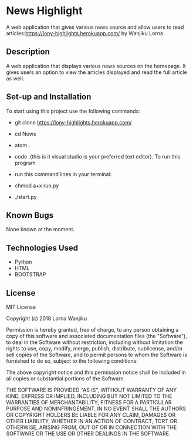# News Highlight
A web application that gives various news source and allow users to read articles:https://lony-highlights.herokuapp.com/ by Wanjiku Lorna

## Description
A web application that displays various news sources on the homepage. It gives users an option to view the articles displayed and read the full article as well.


## Set-up and Installation
To start using this project use the following commands:

* git clone https://lony-highlights.herokuapp.com/
* cd News
* atom .
* code .(this is it visual studio is your preferred text editor). To run this program

* run this command lines in your terminal:
* chmod a+x run.py
* ./start.py
## Known Bugs
None known at the moment.

## Technologies Used
* Python
* HTML
* BOOTSTRAP


## License
MIT License

Copyright (c) 2018 Lorna Wanjiku

Permission is hereby granted, free of charge, to any person obtaining a copy of this software and associated documentation files (the "Software"), to deal in the Software without restriction, including without limitation the rights to use, copy, modify, merge, publish, distribute, sublicense, and/or sell copies of the Software, and to permit persons to whom the Software is furnished to do so, subject to the following conditions:

The above copyright notice and this permission notice shall be included in all copies or substantial portions of the Software.

THE SOFTWARE IS PROVIDED "AS IS", WITHOUT WARRANTY OF ANY KIND, EXPRESS OR IMPLIED, INCLUDING BUT NOT LIMITED TO THE WARRANTIES OF MERCHANTABILITY, FITNESS FOR A PARTICULAR PURPOSE AND NONINFRINGEMENT. IN NO EVENT SHALL THE AUTHORS OR COPYRIGHT HOLDERS BE LIABLE FOR ANY CLAIM, DAMAGES OR OTHER LIABILITY, WHETHER IN AN ACTION OF CONTRACT, TORT OR OTHERWISE, ARISING FROM, OUT OF OR IN CONNECTION WITH THE SOFTWARE OR THE USE OR OTHER DEALINGS IN THE SOFTWARE.